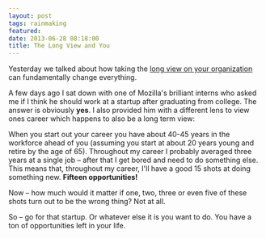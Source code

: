```yaml
---
layout: post
tags: rainmaking
featured: 
date: 2013-06-28 08:18:00
title: The Long View and You
---
```

Yesterday we talked about how taking the [long view on your organization](http://theheretic.me/2013/06/27/the-long-view/) can fundamentally change everything.

A few days ago I sat down with one of Mozilla's brilliant interns who asked me if I think he should work at a startup after graduating from college. The answer is obviously **yes**. I also provided him with a different lens to view ones career which happens to also be a long term view:

When you start out your career you have about 40-45 years in the workforce ahead of you (assuming you start at about 20 years young and retire by the age of 65). Throughout my career I probably averaged three years at a single job – after that I get bored and need to do something else. This means that, throughout my career, I'll have a good 15 shots at doing something new. **Fifteen opportunities!**

Now – how much would it matter if one, two, three or even five of these shots turn out to be the wrong thing? Not at all.

So – go for that startup. Or whatever else it is you want to do. You have a ton of opportunities left in your life.